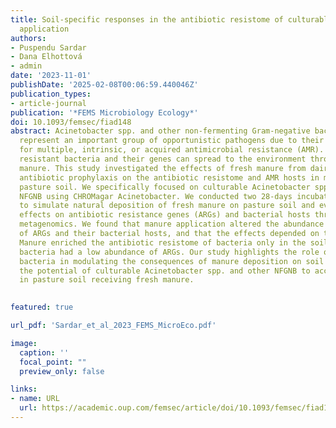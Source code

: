 ```yaml
---
title: Soil-specific responses in the antibiotic resistome of culturable 𝐴𝑐𝑖𝑛𝑒𝑡𝑜𝑏𝑎𝑐𝑡𝑒𝑟 spp. and other non-fermentative Gram-negative bacteria following experimental manure
  application
authors:
- Puspendu Sardar
- Dana Elhottová
- admin
date: '2023-11-01'
publishDate: '2025-02-08T00:06:59.440046Z'
publication_types:
- article-journal
publication: '*FEMS Microbiology Ecology*'
doi: 10.1093/femsec/fiad148
abstract: Acinetobacter spp. and other non-fermenting Gram-negative bacteria (NFGNB)
  represent an important group of opportunistic pathogens due to their propensity
  for multiple, intrinsic, or acquired antimicrobial resistance (AMR). Antimicrobial
  resistant bacteria and their genes can spread to the environment through livestock
  manure. This study investigated the effects of fresh manure from dairy cows under
  antibiotic prophylaxis on the antibiotic resistome and AMR hosts in microcosms using
  pasture soil. We specifically focused on culturable Acinetobacter spp. and other
  NFGNB using CHROMagar Acinetobacter. We conducted two 28-days incubation experiments
  to simulate natural deposition of fresh manure on pasture soil and evaluated the
  effects on antibiotic resistance genes (ARGs) and bacterial hosts through shotgun
  metagenomics. We found that manure application altered the abundance and composition
  of ARGs and their bacterial hosts, and that the effects depended on the soil source.
  Manure enriched the antibiotic resistome of bacteria only in the soil where native
  bacteria had a low abundance of ARGs. Our study highlights the role of native soil
  bacteria in modulating the consequences of manure deposition on soil and confirms
  the potential of culturable Acinetobacter spp. and other NFGNB to accumulate AMR
  in pasture soil receiving fresh manure.
  

featured: true

url_pdf: 'Sardar_et_al_2023_FEMS_MicroEco.pdf'

image:
  caption: ''
  focal_point: ""
  preview_only: false

links:
- name: URL
  url: https://academic.oup.com/femsec/article/doi/10.1093/femsec/fiad148/7425651
---
```

